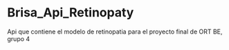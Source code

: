 # Brisa_Api_Retinopaty
Api que contiene el modelo de retinopatia para el proyecto final de ORT BE, grupo 4
